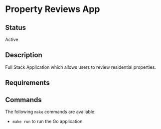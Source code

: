 # Property Reviews App

## Status

Active

## Description

Full Stack Application which allows users to review residential properties.

## Requirements

## Commands

The following `make` commands are available:

- `make run` to run the Go application
